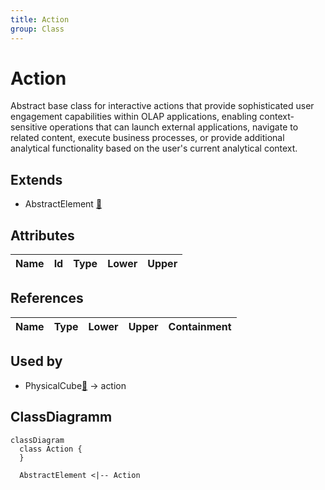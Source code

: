 ```yaml
---
title: Action
group: Class
---
```


# Action<a name="class-action"></a>

Abstract base class for interactive actions that provide sophisticated user engagement capabilities within OLAP applications, enabling context-sensitive operations that can launch external applications, navigate to related content, execute business processes, or provide additional analytical functionality based on the user's current analytical context.
## Extends
- AbstractElement [🔗](./class-AbstractElement)
## Attributes

<table>
  <thead>
    <tr>
      <th>Name</th>
      <th>Id</th>
      <th>Type</th>
      <th>Lower</th>
      <th>Upper</th>
    </tr>
  </thead>
  <tbody>
  </tbody>
</table>

## References

<table>
  <thead>
    <tr>
      <th>Name</th>
      <th>Type</th>
      <th>Lower</th>
      <th>Upper</th>
      <th>Containment</th>
    </tr>
  </thead>
  <tbody>
  </tbody>
</table>



## Used by

- PhysicalCube[🔗](./class-PhysicalCube) → action

## ClassDiagramm

```mermaid
classDiagram
  class Action {
  }

  AbstractElement <|-- Action

```

